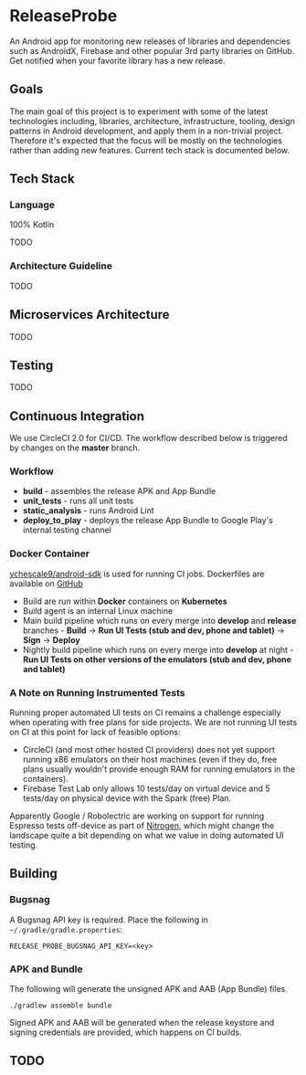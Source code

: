 ReleaseProbe
============

An Android app for monitoring new releases of libraries and dependencies such as AndroidX, Firebase and other popular 3rd party libraries on GitHub. Get notified when your favorite library has a new release.

Goals
-----
The main goal of this project is to experiment with some of the latest technologies including, libraries, architecture, infrastructure, tooling, design patterns in Android development, and apply them in a non-trivial project. Therefore it's expected that the focus will be mostly on the technologies rather than adding new features. Current tech stack is documented below.

Tech Stack
----------

### Language
100% Kotlin

TODO

### Architecture Guideline

TODO

Microservices Architecture
--------------------------

TODO

Testing
-------

TODO

Continuous Integration
----------------------

We use CircleCI 2.0 for CI/CD. The workflow described below is triggered by changes on the **master** branch.

### Workflow

* **build** - assembles the release APK and App Bundle
* **unit_tests** - runs all unit tests
* **static_analysis** - runs Android Lint
* **deploy_to_play** - deploys the release App Bundle to Google Play's internal testing channel

### Docker Container
[ychescale9/android-sdk](https://hub.docker.com/r/ychescale9/android-sdk/) is used for running CI jobs. Dockerfiles are available on [GitHub](https://github.com/ychescale9/docker-android-images)

* Build are run within **Docker** containers on **Kubernetes**
* Build agent is an internal Linux machine
* Main build pipeline which runs on every merge into **develop** and **release** branches - **Build** -> **Run UI Tests (stub and dev, phone and tablet)** -> **Sign** -> **Deploy**
* Nightly build pipeline which runs on every merge into **develop** at night - **Run UI Tests on other versions of the emulators (stub and dev, phone and tablet)**

### A Note on Running Instrumented Tests

Running proper automated UI tests on CI remains a challenge especially when operating with free plans for side projects. We are not running UI tests on CI at this point for lack of feasible options:

* CircleCI (and most other hosted CI providers) does not yet support running x86 emulators on their host machines (even if they do, free plans usually wouldn't provide enough RAM for running emulators in the containers).
* Firebase Test Lab only allows 10 tests/day on virtual device and 5 tests/day on physical device with the Spark (free) Plan.

Apparently Google / Robolectric are working on support for running Espresso tests off-device as part of [Nitrogen](https://youtu.be/wYMIadv9iF8?t=1843), which might change the landscape quite a bit depending on what we value in doing automated UI testing.

Building
--------
### Bugsnag

A Bugsnag API key is required. Place the following in `~/.gradle/gradle.properties`:
```
RELEASE_PROBE_BUGSNAG_API_KEY=<key>
```

### APK and Bundle

The following will generate the unsigned APK and AAB (App Bundle) files.

`./gradlew assemble bundle`

Signed APK and AAB will be generated when the release keystore and signing credentials are provided, which happens on CI builds.

TODO
----
